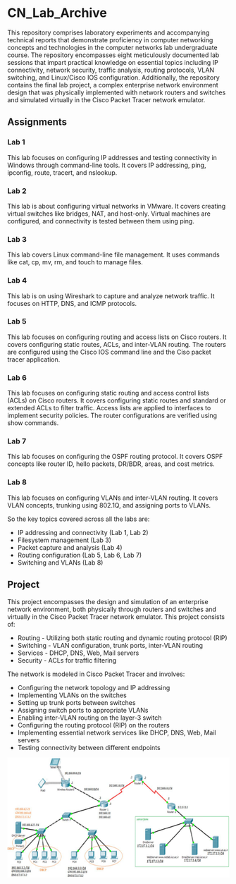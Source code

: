 # CN_Lab_Archive
This repository comprises laboratory experiments and accompanying technical reports that demonstrate proficiency in computer networking concepts and technologies in the computer networks lab undergraduate course. The repository encompasses eight meticulously documented lab sessions that impart practical knowledge on essential topics including IP connectivity, network security, traffic analysis, routing protocols, VLAN switching, and Linux/Cisco IOS configuration. Additionally, the repository contains the final lab project, a complex enterprise network environment design that was physically implemented with network routers and switches and simulated virtually in the Cisco Packet Tracer network emulator.

## Assignments
### Lab 1
This lab focuses on configuring IP addresses and testing connectivity in Windows through command-line tools. It covers IP addressing, ping, ipconfig, route, tracert, and nslookup.

### Lab 2
This lab is about configuring virtual networks in VMware. It covers creating virtual switches like bridges, NAT, and host-only. Virtual machines are configured, and connectivity is tested between them using ping.

### Lab 3
This lab covers Linux command-line file management. It uses commands like cat, cp, mv, rm, and touch to manage files.

### Lab 4
This lab is on using Wireshark to capture and analyze network traffic. It focuses on HTTP, DNS, and ICMP protocols.

### Lab 5
This lab focuses on configuring routing and access lists on Cisco routers. It covers configuring static routes, ACLs, and inter-VLAN routing. The routers are configured using the Cisco IOS command line and the Ciso packet tracer application.

### Lab 6
This lab focuses on configuring static routing and access control lists (ACLs) on Cisco routers. It covers configuring static routes and standard or extended ACLs to filter traffic. Access lists are applied to interfaces to implement security policies. The router configurations are verified using show commands.

### Lab 7
This lab focuses on configuring the OSPF routing protocol. It covers OSPF concepts like router ID, hello packets, DR/BDR, areas, and cost metrics.

### Lab 8
This lab focuses on configuring VLANs and inter-VLAN routing. It covers VLAN concepts, trunking using 802.1Q, and assigning ports to VLANs.

So the key topics covered across all the labs are:
- IP addressing and connectivity (Lab 1, Lab 2)
- Filesystem management (Lab 3)
- Packet capture and analysis (Lab 4)
- Routing configuration (Lab 5, Lab 6, Lab 7)
- Switching and VLANs (Lab 8)

## Project
This project encompasses the design and simulation of an enterprise network environment, both physically through routers and switches and virtually in the Cisco Packet Tracer network emulator.
This project consists of:
- Routing - Utilizing both static routing and dynamic routing protocol (RIP)
- Switching - VLAN configuration, trunk ports, inter-VLAN routing
- Services - DHCP, DNS, Web, Mail servers
- Security - ACLs for traffic filtering

The network is modeled in Cisco Packet Tracer and involves:
* Configuring the network topology and IP addressing
* Implementing VLANs on the switches
* Setting up trunk ports between switches
* Assigning switch ports to appropriate VLANs
* Enabling inter-VLAN routing on the layer-3 switch
* Configuring the routing protocol (RIP) on the routers
* Implementing essential network services like DHCP, DNS, Web, Mail servers
* Testing connectivity between different endpoints
<p align="center">
  <img src="https://github.com/MelvinMo/CN_Lab_Archive/blob/main/Project/ScenarioSamp.png" alt="IMG" />
</p>

